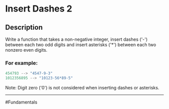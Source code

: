 # Insert Dashes 2

## Description
Write a function that takes a non-negative integer, insert dashes ('-') between each two odd digits and insert asterisks ('*') between each two nonzero even digits.

### For example:
```python
454793 --> "4547-9-3"
1012356895 --> "10123-56*89-5"
```
Note: Digit zero ('0') is not considered when inserting dashes or asterisks.

---

#Fundamentals